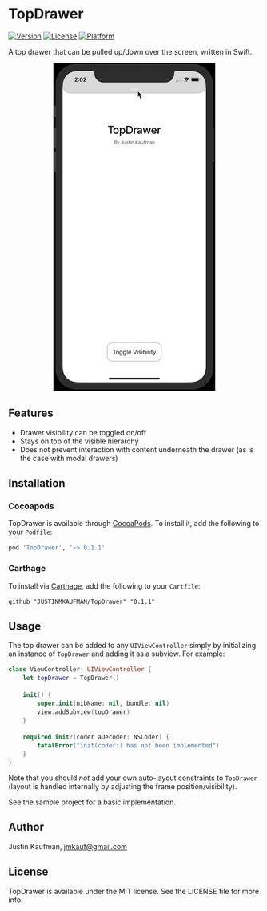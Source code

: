 # TopDrawer

[![Version](https://img.shields.io/cocoapods/v/TopDrawer.svg?style=flat)](https://cocoapods.org/pods/TopDrawer)
[![License](https://img.shields.io/cocoapods/l/TopDrawer.svg?style=flat)](https://cocoapods.org/pods/TopDrawer)
[![Platform](https://img.shields.io/cocoapods/p/TopDrawer.svg?style=flat)](https://cocoapods.org/pods/TopDrawer)

A top drawer that can be pulled up/down over the screen, written in Swift.

<p align="center">
    <img src="/TopDrawer.gif" />
</p>

## Features

 - Drawer visibility can be toggled on/off
 - Stays on top of the visible hierarchy
 - Does not prevent interaction with content underneath the drawer (as is the case with modal drawers)

## Installation

### Cocoapods

TopDrawer is available through [CocoaPods](https://cocoapods.org). To install it, add the following to your `Podfile`:

```ruby
pod 'TopDrawer', '~> 0.1.1'
```

### Carthage

To install via [Carthage](https://github.com/Carthage/Carthage), add the following to your `Cartfile`:

```ogdl
github "JUSTINMKAUFMAN/TopDrawer" "0.1.1"
```

## Usage

The top drawer can be added to any `UIViewController` simply by initializing an instance of `TopDrawer` and adding it as a subview. For example:

```swift
class ViewController: UIViewController {
    let topDrawer = TopDrawer()

    init() {
        super.init(nibName: nil, bundle: nil)
        view.addSubview(topDrawer)
    }

    required init?(coder aDecoder: NSCoder) {
        fatalError("init(coder:) has not been implemented")
    }
}
```

Note that you should _not_ add your own auto-layout constraints to `TopDrawer` (layout is handled internally by adjusting the frame position/visibility).

See the sample project for a basic implementation. 

## Author

Justin Kaufman, jmkauf@gmail.com

## License

TopDrawer is available under the MIT license. See the LICENSE file for more info.
